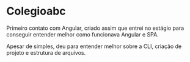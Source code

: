 # Colegioabc

Primeiro contato com Angular, criado assim que entrei no estágio para conseguir entender melhor como funcionava Angular e SPA.

Apesar de simples, deu para entender melhor sobre a CLI, criação de projeto e estrutura de arquivos.